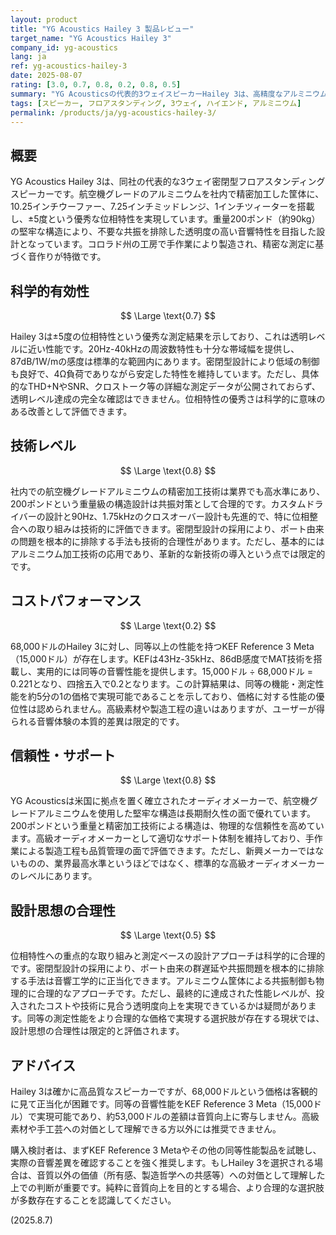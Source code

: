 ```yaml
---
layout: product
title: "YG Acoustics Hailey 3 製品レビュー"
target_name: "YG Acoustics Hailey 3"
company_id: yg-acoustics
lang: ja
ref: yg-acoustics-hailey-3
date: 2025-08-07
rating: [3.0, 0.7, 0.8, 0.2, 0.8, 0.5]
summary: "YG Acousticsの代表的3ウェイスピーカーHailey 3は、高精度なアルミニウム加工技術と位相特性に優れるものの、68,000ドルという価格に対して同等性能をより安価に実現できる選択肢が存在する"
tags: [スピーカー, フロアスタンディング, 3ウェイ, ハイエンド, アルミニウム]
permalink: /products/ja/yg-acoustics-hailey-3/
---
```


## 概要

YG Acoustics Hailey 3は、同社の代表的な3ウェイ密閉型フロアスタンディングスピーカーです。航空機グレードのアルミニウムを社内で精密加工した筐体に、10.25インチウーファー、7.25インチミッドレンジ、1インチツィーターを搭載し、±5度という優秀な位相特性を実現しています。重量200ポンド（約90kg）の堅牢な構造により、不要な共振を排除した透明度の高い音響特性を目指した設計となっています。コロラド州の工房で手作業により製造され、精密な測定に基づく音作りが特徴です。

## 科学的有効性

$$ \Large \text{0.7} $$

Hailey 3は±5度の位相特性という優秀な測定結果を示しており、これは透明レベルに近い性能です。20Hz-40kHzの周波数特性も十分な帯域幅を提供し、87dB/1W/mの感度は標準的な範囲内にあります。密閉型設計により低域の制御も良好で、4Ω負荷でありながら安定した特性を維持しています。ただし、具体的なTHD+NやSNR、クロストーク等の詳細な測定データが公開されておらず、透明レベル達成の完全な確認はできません。位相特性の優秀さは科学的に意味のある改善として評価できます。

## 技術レベル

$$ \Large \text{0.8} $$

社内での航空機グレードアルミニウムの精密加工技術は業界でも高水準にあり、200ポンドという重量級の構造設計は共振対策として合理的です。カスタムドライバーの設計と90Hz、1.75kHzのクロスオーバー設計も先進的で、特に位相整合への取り組みは技術的に評価できます。密閉型設計の採用により、ポート由来の問題を根本的に排除する手法も技術的合理性があります。ただし、基本的にはアルミニウム加工技術の応用であり、革新的な新技術の導入という点では限定的です。

## コストパフォーマンス

$$ \Large \text{0.2} $$

68,000ドルのHailey 3に対し、同等以上の性能を持つKEF Reference 3 Meta（15,000ドル）が存在します。KEFは43Hz-35kHz、86dB感度でMAT技術を搭載し、実用的には同等の音響性能を提供します。15,000ドル ÷ 68,000ドル = 0.221となり、四捨五入で0.2となります。この計算結果は、同等の機能・測定性能を約5分の1の価格で実現可能であることを示しており、価格に対する性能の優位性は認められません。高級素材や製造工程の違いはありますが、ユーザーが得られる音響体験の本質的差異は限定的です。

## 信頼性・サポート

$$ \Large \text{0.8} $$

YG Acousticsは米国に拠点を置く確立されたオーディオメーカーで、航空機グレードアルミニウムを使用した堅牢な構造は長期耐久性の面で優れています。200ポンドという重量と精密加工技術による構造は、物理的な信頼性を高めています。高級オーディオメーカーとして適切なサポート体制を維持しており、手作業による製造工程も品質管理の面で評価できます。ただし、新興メーカーではないものの、業界最高水準というほどではなく、標準的な高級オーディオメーカーのレベルにあります。

## 設計思想の合理性

$$ \Large \text{0.5} $$

位相特性への重点的な取り組みと測定ベースの設計アプローチは科学的に合理的です。密閉型設計の採用により、ポート由来の群遅延や共振問題を根本的に排除する手法は音響工学的に正当化できます。アルミニウム筐体による共振制御も物理的に合理的なアプローチです。ただし、最終的に達成された性能レベルが、投入されたコストや技術に見合う透明度向上を実現できているかは疑問があります。同等の測定性能をより合理的な価格で実現する選択肢が存在する現状では、設計思想の合理性は限定的と評価されます。

## アドバイス

Hailey 3は確かに高品質なスピーカーですが、68,000ドルという価格は客観的に見て正当化が困難です。同等の音響性能をKEF Reference 3 Meta（15,000ドル）で実現可能であり、約53,000ドルの差額は音質向上に寄与しません。高級素材や手工芸への対価として理解できる方以外には推奨できません。

購入検討者は、まずKEF Reference 3 Metaやその他の同等性能製品を試聴し、実際の音響差異を確認することを強く推奨します。もしHailey 3を選択される場合は、音質以外の価値（所有感、製造哲学への共感等）への対価として理解した上での判断が重要です。純粋に音質向上を目的とする場合、より合理的な選択肢が多数存在することを認識してください。

(2025.8.7)
